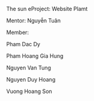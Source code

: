 The sun
eProject: Website Plamt



Mentor: 
Nguyễn Tuân



Member:

Pham Dac Dy

Pham Hoang Gia Hung

Nguyen Van Tung

Nguyen Duy Hoang

Vuong Hoang Son
